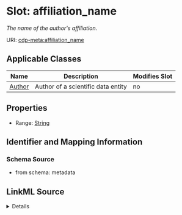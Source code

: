 # Slot: affiliation_name


_The name of the author's affiliation._



URI: [cdp-meta:affiliation_name](metadataaffiliation_name)



<!-- no inheritance hierarchy -->




## Applicable Classes

| Name | Description | Modifies Slot |
| --- | --- | --- |
[Author](Author.md) | Author of a scientific data entity |  no  |







## Properties

* Range: [String](String.md)





## Identifier and Mapping Information







### Schema Source


* from schema: metadata




## LinkML Source

<details>
```yaml
name: affiliation_name
description: The name of the author's affiliation.
from_schema: metadata
exact_mappings:
- cdp-common:author_affiliation_name
rank: 1000
alias: affiliation_name
owner: Author
domain_of:
- Author
range: string
inlined: true
inlined_as_list: true

```
</details>
